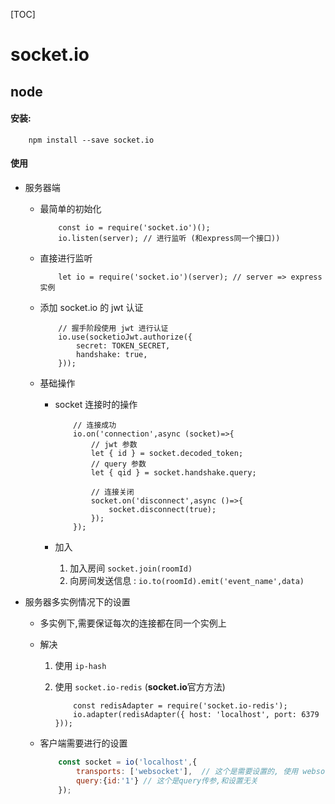 [TOC]
# socket.io

## node

#### 安装: 
```
    npm install --save socket.io
```

#### 使用
* 服务器端
    * 最简单的初始化

        ```node
            const io = require('socket.io')();
            io.listen(server); // 进行监听 (和express同一个接口))
        ``` 

    * 直接进行监听

        ```node
            let io = require('socket.io')(server); // server => express实例
        ```

    * 添加 socket.io 的 jwt 认证

        ```node
            // 握手阶段使用 jwt 进行认证
            io.use(socketioJwt.authorize({ 
                secret: TOKEN_SECRET,
                handshake: true,
            }));
        ```
    * 基础操作

        * socket 连接时的操作

            ```node
                // 连接成功
                io.on('connection',async (socket)=>{
                    // jwt 参数
                    let { id } = socket.decoded_token;
                    // query 参数
                    let { qid } = socket.handshake.query;

                    // 连接关闭
                    socket.on('disconnect',async ()=>{
                        socket.disconnect(true);
                    });
                });
            ```

        * 加入
            1. 加入房间 `socket.join(roomId)`
            2. 向房间发送信息 : `io.to(roomId).emit('event_name',data)`

* 服务器多实例情况下的设置

    * 多实例下,需要保证每次的连接都在同一个实例上
    * 解决
        1. 使用 `ip-hash`
        2. 使用 `socket.io-redis` (**socket.io**官方方法)

            ```node
                const redisAdapter = require('socket.io-redis');
                io.adapter(redisAdapter({ host: 'localhost', port: 6379 }));
            ```
    * 客户端需要进行的设置

        ```js
            const socket = io('localhost',{
                transports: ['websocket'],  // 这个是需要设置的, 使用 websocket 连接
                query:{id:'1'} // 这个是query传参,和设置无关
            });
        ```